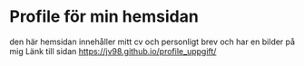 # Profile för min hemsidan

den här hemsidan innehåller mitt cv och personligt brev och har en bilder på mig
Länk till sidan https://jv98.github.io/profile_uppgift/